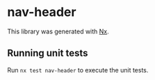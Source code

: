 # nav-header

This library was generated with [Nx](https://nx.dev).

## Running unit tests

Run `nx test nav-header` to execute the unit tests.
